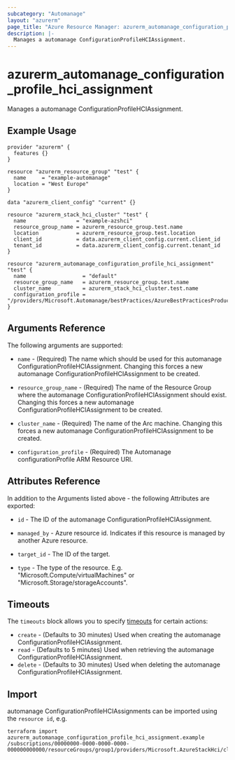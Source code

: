 ```yaml
---
subcategory: "Automanage"
layout: "azurerm"
page_title: "Azure Resource Manager: azurerm_automanage_configuration_profile_hci_assignment"
description: |-
  Manages a automanage ConfigurationProfileHCIAssignment.
---
```


# azurerm_automanage_configuration_profile_hci_assignment

Manages a automanage ConfigurationProfileHCIAssignment.

## Example Usage

```hcl
provider "azurerm" {
  features {}
}

resource "azurerm_resource_group" "test" {
  name     = "example-automanage"
  location = "West Europe"
}

data "azurerm_client_config" "current" {}

resource "azurerm_stack_hci_cluster" "test" {
  name                = "example-azshci"
  resource_group_name = azurerm_resource_group.test.name
  location            = azurerm_resource_group.test.location
  client_id           = data.azurerm_client_config.current.client_id
  tenant_id           = data.azurerm_client_config.current.tenant_id
}

resource "azurerm_automanage_configuration_profile_hci_assignment" "test" {
  name                  = "default"
  resource_group_name   = azurerm_resource_group.test.name
  cluster_name          = azurerm_stack_hci_cluster.test.name
  configuration_profile = "/providers/Microsoft.Automanage/bestPractices/AzureBestPracticesProduction"
}
```

## Arguments Reference

The following arguments are supported:

* `name` - (Required) The name which should be used for this automanage ConfigurationProfileHCIAssignment. Changing this forces a new automanage ConfigurationProfileHCIAssignment to be created.

* `resource_group_name` - (Required) The name of the Resource Group where the automanage ConfigurationProfileHCIAssignment should exist. Changing this forces a new automanage ConfigurationProfileHCIAssignment to be created.

* `cluster_name` - (Required) The name of the Arc machine. Changing this forces a new automanage ConfigurationProfileHCIAssignment to be created.

* `configuration_profile` - (Required) The Automanage configurationProfile ARM Resource URI.

## Attributes Reference

In addition to the Arguments listed above - the following Attributes are exported:

* `id` - The ID of the automanage ConfigurationProfileHCIAssignment.

* `managed_by` - Azure resource id. Indicates if this resource is managed by another Azure resource.

* `target_id` - The ID of the target.

* `type` - The type of the resource. E.g. "Microsoft.Compute/virtualMachines" or "Microsoft.Storage/storageAccounts".

## Timeouts

The `timeouts` block allows you to specify [timeouts](https://www.terraform.io/docs/configuration/resources.html#timeouts) for certain actions:

* `create` - (Defaults to 30 minutes) Used when creating the automanage ConfigurationProfileHCIAssignment.
* `read` - (Defaults to 5 minutes) Used when retrieving the automanage ConfigurationProfileHCIAssignment.
* `delete` - (Defaults to 30 minutes) Used when deleting the automanage ConfigurationProfileHCIAssignment.

## Import

automanage ConfigurationProfileHCIAssignments can be imported using the `resource id`, e.g.

```shell
terraform import azurerm_automanage_configuration_profile_hci_assignment.example /subscriptions/00000000-0000-0000-0000-000000000000/resourceGroups/group1/providers/Microsoft.AzureStackHci/clusters/cluster1/providers/Microsoft.Automanage/configurationProfileAssignments/configurationProfileAssignment1
```
